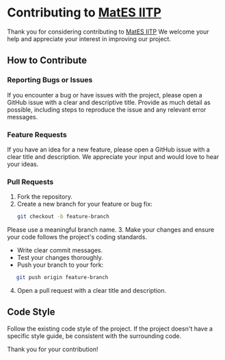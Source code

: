 # Contributing to [MatES IITP](https://github.com/MatESIITP/MatESIITP.github.io)

Thank you for considering contributing to [MatES IITP](https://github.com/MatESIITP/MatESIITP.github.io) We welcome your help and appreciate your interest in improving our project.

## How to Contribute

### Reporting Bugs or Issues

If you encounter a bug or have issues with the project, please open a GitHub issue with a clear and descriptive title. Provide as much detail as possible, including steps to reproduce the issue and any relevant error messages.

### Feature Requests

If you have an idea for a new feature, please open a GitHub issue with a clear title and description. We appreciate your input and would love to hear your ideas.

### Pull Requests

1. Fork the repository.
2. Create a new branch for your feature or bug fix:
   ```bash
   git checkout -b feature-branch
Please use a meaningful branch name.
3. Make your changes and ensure your code follows the project's coding standards.
- Write clear commit messages.
- Test your changes thoroughly.
- Push your branch to your fork:
```bash
   git push origin feature-branch
```
4. Open a pull request with a clear title and description.
## Code Style
Follow the existing code style of the project. If the project doesn't have a specific style guide, be consistent with the surrounding code.

Thank you for your contribution!
